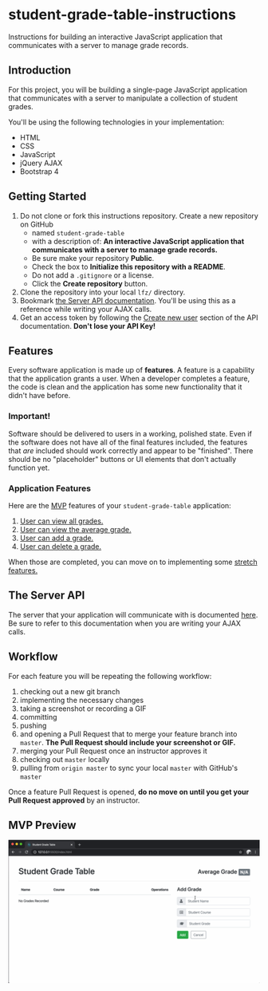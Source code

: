 # student-grade-table-instructions

Instructions for building an interactive JavaScript application that communicates with a server to manage grade records.

## Introduction

For this project, you will be building a single-page JavaScript application that communicates with a server to manipulate a collection of student grades.

You'll be using the following technologies in your implementation:

- HTML
- CSS
- JavaScript
- jQuery AJAX
- Bootstrap 4

## Getting Started

1. Do not clone or fork this instructions repository. Create a new repository on GitHub
    - named `student-grade-table`
    - with a description of: **An interactive JavaScript application that communicates with a server to manage grade records.**
    - Be sure make your repository **Public**.
    - Check the box to **Initialize this repository with a README**.
    - Do not add a `.gitignore` or a license.
    - Click the **Create repository** button.
1. Clone the repository into your local `lfz/` directory.
1. Bookmark [the Server API documentation](https://github.com/Learning-Fuze/sgt_api/blob/master/README.md). You'll be using this as a reference while writing your AJAX calls.
1. Get an access token by following the [Create new user](https://github.com/Learning-Fuze/sgt_api#create-new-user) section of the API documentation. **Don't lose your API Key!**

## Features

Every software application is made up of **features**. A feature is a capability that the application grants a user. When a developer completes a feature, the code is clean and the application has some new functionality that it didn't have before.

### Important!

Software should be delivered to users in a working, polished state. Even if the software does not have all of the final features included, the features that _are_ included should work correctly and appear to be "finished". There should be no "placeholder" buttons or UI elements that don't actually function yet.

### Application Features

Here are the [MVP](https://en.wikipedia.org/wiki/Minimum_viable_product) features of your `student-grade-table` application:

1. [User can view all grades.](features/01-user-can-view-all-grades.md)
1. [User can view the average grade.](features/02-user-can-view-the-average-grade.md)
1. [User can add a grade.](features/03-user-can-view-the-average-grade.md)
1. [User can delete a grade.](features/04-user-can-delete-a-grade.md)

When those are completed, you can move on to implementing some [stretch features.](features/05-stretch-features.md)

## The Server API

The server that your application will communicate with is documented [here](https://github.com/Learning-Fuze/sgt_api/blob/master/README.md). Be sure to refer to this documentation when you are writing your AJAX calls.

## Workflow

For each feature you will be repeating the following workflow:

1. checking out a new git branch
1. implementing the necessary changes
1. taking a screenshot or recording a GIF
1. committing
1. pushing
1. and opening a Pull Request that to merge your feature branch into `master`. **The Pull Request should include your screenshot or GIF.**
1. merging your Pull Request once an instructor approves it
1. checking out `master` locally
1. pulling from `origin master` to sync your local `master` with GitHub's `master`

Once a feature Pull Request is opened, **do no move on until you get your Pull Request approved** by an instructor.

## MVP Preview

<p align="middle">
  <img src="student-grade-table.gif" alt="Student Grade Table Preview">
</p>
